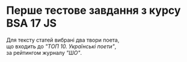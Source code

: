 # Перше тестове завдання з курсу BSA 17 JS

Для тексту статей вибрані два твори поета,  
що входить до *"ТОП 10. Українські поети"*,  
за рейтингом журналу *"ШО"*.




